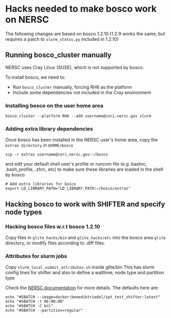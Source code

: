 # Hacks needed to make bosco work on NERSC

The following changes are based on bosco 1.2.10 (1.2.9 works the same, but requires a patch to `slurm_status.py` included in 1.2.10)

## Running bosco\_cluster manually

NERSC uses Cray Linux (SUSE), which is not supported by bosco.

To install bosco, we need to:
- Run `bosco_cluster` manually, forcing RH6 as the platform
- Include some dependencies not included in the Cray environment

### Installing bosco on the user home area
```
bosco_cluster --platform RH6 --add username@cori.nersc.gov slurm
```

### Adding extra library dependencies
Once bosco has been installed in the NERSC user's home area, copy the `extras directory` in `$HOME/bosco`

```
scp -r extras username@cori.nersc.gov:~/bosco
```
and edit your default shell user's profile or runcom file (e.g .bashrc, .bash\_profile, .zhrc, etc) to make sure these libraries are loaded in the shell by bosco

```
# Add extra libraries for bosco
export LD_LIBRARY_PATH="LD_LIBRARY_PATH:~/bosco/extras"
```

## Hacking bosco to work with SHIFTER and specify node types

### Hacking bosco files w.r.t bosco 1.2.10
Copy files in `glite_hacks/bin` and `glite_hacks/etc` into the bosco area `glite` directory, or modify files according to .diff files.

### Attributes for slurm jobs
Copy `slurm_local_submit_attributes.sh` inside glite/bin
This has slurm config lines for shifter and also to define a walltime, node type and partition type

Check the [NERSC documentation](http://www.nersc.gov/users/computational-systems/cori/running-jobs/batch-jobs) for more details. The defaults here are:

```
echo "#SBATCH --image=docker:benediktriedel/spt_test_shifter:latest"
echo "#SBATCH -t 06:00:00"
echo "#SBATCH -C knl"
echo "#SBATCH --partition=regular"
```

